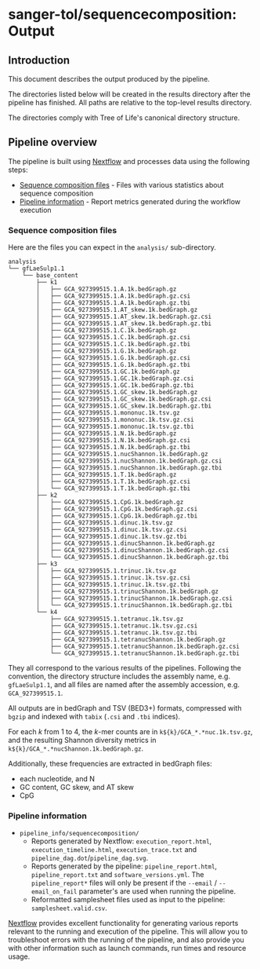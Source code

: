 # sanger-tol/sequencecomposition: Output

## Introduction

This document describes the output produced by the pipeline.

The directories listed below will be created in the results directory after the pipeline has finished. All paths are relative to the top-level results directory.

The directories comply with Tree of Life's canonical directory structure.

## Pipeline overview

The pipeline is built using [Nextflow](https://www.nextflow.io/) and processes data using the following steps:

- [Sequence composition files](#sequence-composition-files) - Files with various statistics about sequence composition
- [Pipeline information](#pipeline-information) - Report metrics generated during the workflow execution

### Sequence composition files

Here are the files you can expect in the `analysis/` sub-directory.

```text
analysis
└── gfLaeSulp1.1
    └── base_content
        ├── k1
        │   ├── GCA_927399515.1.A.1k.bedGraph.gz
        │   ├── GCA_927399515.1.A.1k.bedGraph.gz.csi
        │   ├── GCA_927399515.1.A.1k.bedGraph.gz.tbi
        │   ├── GCA_927399515.1.AT_skew.1k.bedGraph.gz
        │   ├── GCA_927399515.1.AT_skew.1k.bedGraph.gz.csi
        │   ├── GCA_927399515.1.AT_skew.1k.bedGraph.gz.tbi
        │   ├── GCA_927399515.1.C.1k.bedGraph.gz
        │   ├── GCA_927399515.1.C.1k.bedGraph.gz.csi
        │   ├── GCA_927399515.1.C.1k.bedGraph.gz.tbi
        │   ├── GCA_927399515.1.G.1k.bedGraph.gz
        │   ├── GCA_927399515.1.G.1k.bedGraph.gz.csi
        │   ├── GCA_927399515.1.G.1k.bedGraph.gz.tbi
        │   ├── GCA_927399515.1.GC.1k.bedGraph.gz
        │   ├── GCA_927399515.1.GC.1k.bedGraph.gz.csi
        │   ├── GCA_927399515.1.GC.1k.bedGraph.gz.tbi
        │   ├── GCA_927399515.1.GC_skew.1k.bedGraph.gz
        │   ├── GCA_927399515.1.GC_skew.1k.bedGraph.gz.csi
        │   ├── GCA_927399515.1.GC_skew.1k.bedGraph.gz.tbi
        │   ├── GCA_927399515.1.mononuc.1k.tsv.gz
        │   ├── GCA_927399515.1.mononuc.1k.tsv.gz.csi
        │   ├── GCA_927399515.1.mononuc.1k.tsv.gz.tbi
        │   ├── GCA_927399515.1.N.1k.bedGraph.gz
        │   ├── GCA_927399515.1.N.1k.bedGraph.gz.csi
        │   ├── GCA_927399515.1.N.1k.bedGraph.gz.tbi
        │   ├── GCA_927399515.1.nucShannon.1k.bedGraph.gz
        │   ├── GCA_927399515.1.nucShannon.1k.bedGraph.gz.csi
        │   ├── GCA_927399515.1.nucShannon.1k.bedGraph.gz.tbi
        │   ├── GCA_927399515.1.T.1k.bedGraph.gz
        │   ├── GCA_927399515.1.T.1k.bedGraph.gz.csi
        │   └── GCA_927399515.1.T.1k.bedGraph.gz.tbi
        ├── k2
        │   ├── GCA_927399515.1.CpG.1k.bedGraph.gz
        │   ├── GCA_927399515.1.CpG.1k.bedGraph.gz.csi
        │   ├── GCA_927399515.1.CpG.1k.bedGraph.gz.tbi
        │   ├── GCA_927399515.1.dinuc.1k.tsv.gz
        │   ├── GCA_927399515.1.dinuc.1k.tsv.gz.csi
        │   ├── GCA_927399515.1.dinuc.1k.tsv.gz.tbi
        │   ├── GCA_927399515.1.dinucShannon.1k.bedGraph.gz
        │   ├── GCA_927399515.1.dinucShannon.1k.bedGraph.gz.csi
        │   └── GCA_927399515.1.dinucShannon.1k.bedGraph.gz.tbi
        ├── k3
        │   ├── GCA_927399515.1.trinuc.1k.tsv.gz
        │   ├── GCA_927399515.1.trinuc.1k.tsv.gz.csi
        │   ├── GCA_927399515.1.trinuc.1k.tsv.gz.tbi
        │   ├── GCA_927399515.1.trinucShannon.1k.bedGraph.gz
        │   ├── GCA_927399515.1.trinucShannon.1k.bedGraph.gz.csi
        │   └── GCA_927399515.1.trinucShannon.1k.bedGraph.gz.tbi
        └── k4
            ├── GCA_927399515.1.tetranuc.1k.tsv.gz
            ├── GCA_927399515.1.tetranuc.1k.tsv.gz.csi
            ├── GCA_927399515.1.tetranuc.1k.tsv.gz.tbi
            ├── GCA_927399515.1.tetranucShannon.1k.bedGraph.gz
            ├── GCA_927399515.1.tetranucShannon.1k.bedGraph.gz.csi
            └── GCA_927399515.1.tetranucShannon.1k.bedGraph.gz.tbi
```

They all correspond to the various results of the pipelines. Following the convention,
the directory structure includes the assembly name, e.g. `gfLaeSulp1.1`, and all files are named after the assembly accession, e.g. `GCA_927399515.1`.

All outputs are in bedGraph and TSV (BED3+) formats, compressed with `bgzip` and indexed with `tabix` (`.csi` and `.tbi` indices).

For each _k_ from 1 to 4, the _k_-mer counts are in `k${k}/GCA_*.*nuc.1k.tsv.gz`,
and the resulting Shannon diversity metrics in `k${k}/GCA_*.*nucShannon.1k.bedGraph.gz`.

Additionally, these frequencies are extracted in bedGraph files:

- each nucleotide, and N
- GC content, GC skew, and AT skew
- CpG

### Pipeline information

- `pipeline_info/sequencecomposition/`
  - Reports generated by Nextflow: `execution_report.html`, `execution_timeline.html`, `execution_trace.txt` and `pipeline_dag.dot`/`pipeline_dag.svg`.
  - Reports generated by the pipeline: `pipeline_report.html`, `pipeline_report.txt` and `software_versions.yml`. The `pipeline_report*` files will only be present if the `--email` / `--email_on_fail` parameter's are used when running the pipeline.
  - Reformatted samplesheet files used as input to the pipeline: `samplesheet.valid.csv`.

[Nextflow](https://www.nextflow.io/docs/latest/tracing.html) provides excellent functionality for generating various reports relevant to the running and execution of the pipeline. This will allow you to troubleshoot errors with the running of the pipeline, and also provide you with other information such as launch commands, run times and resource usage.
